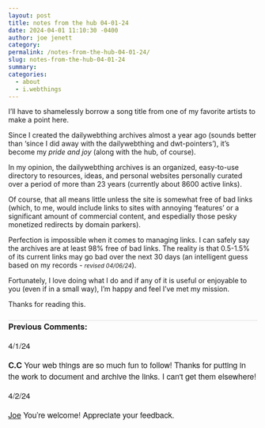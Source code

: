 ```yaml
---
layout: post
title: notes from the hub 04-01-24
date: 2024-04-01 11:10:30 -0400
author: joe jenett
category:
permalink: /notes-from-the-hub-04-01-24/
slug: notes-from-the-hub-04-01-24
summary:
categories:
  - about
  - i.webthings
---
```

I’ll have to shamelessly borrow a song title from one of my favorite artists to make a point here.

Since I created the dailywebthing archives almost a year ago (sounds better than ‘since I did away with the dailywebthing and dwt-pointers’), it’s become my <em>pride and joy</em> (along with the hub, of course). 

In my opinion, the dailywebthing archives is an organized, easy-to-use directory to resources, ideas, and personal websites personally curated over a period of more than 23 years (currently about 8600 active links). 

Of course, that all means little unless the site is somewhat free of bad links (which, to me, would include links to sites with annoying ‘features’ or a significant amount of commercial content, and espedially those pesky monetized redirects by domain parkers).

Perfection is impossible when it comes to managing links. I can safely say the archives are at least 98% free of bad links. The reality is that 0.5-1.5% of its current links may go bad over the next 30 days (an intelligent guess based on my records - <small><em>revised 04/06/24</em></small>).

Fortunately, I love doing what I do and if any of it is useful or enjoyable to you (even if in a small way), I’m happy and feel I’ve met my mission.

Thanks for reading this.

<a style="display:none;" href="https://brid.gy/publish/mastodon"><small>(cross-posted to mastodon)</small></a>

<p style="font-family: 'Helvetica Neue',Helvetica,Arial,sans-serif;font-weight:600;font-size:16px;border-top:1px solid #ddd;margin-top:24px;">
Previous Comments:
</p>

<p style="font-family: 'Helvetica Neue',Helvetica,Arial,sans-serif;font-weight:500;font-size:16px;">4/1/24</p>
<p style="font-family: 'Helvetica Neue',Helvetica,Arial,sans-serif;font-size:16px;"><strong>C.C</strong>
Your web things are so much fun to follow! Thanks for putting in the work to document and archive the links. I can't get them elsewhere!
</p>
<p style="font-family: 'Helvetica Neue',Helvetica,Arial,sans-serif;font-weight:500;font-size:16px;">4/2/24</p>
<p style="font-family: 'Helvetica Neue',Helvetica,Arial,sans-serif;font-size:16px;"><a href="https://iwebthings.joejenett.com/">Joe</a>
You’re welcome! Appreciate your feedback.</p>